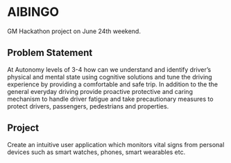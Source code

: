 # AIBINGO

GM Hackathon project on June 24th weekend.

## Problem Statement
At Autonomy levels of 3-4 how can we understand and identify driver’s physical and mental state using cognitive solutions and tune the driving experience by providing a comfortable and safe trip. In addition to the the general everyday driving provide proactive protective and caring mechanism to handle driver fatigue and take precautionary measures to protect drivers, passengers, pedestrians and properties.

## Project
Create an intuitive user application which monitors vital signs from personal devices such as smart watches, phones, smart wearables etc.

